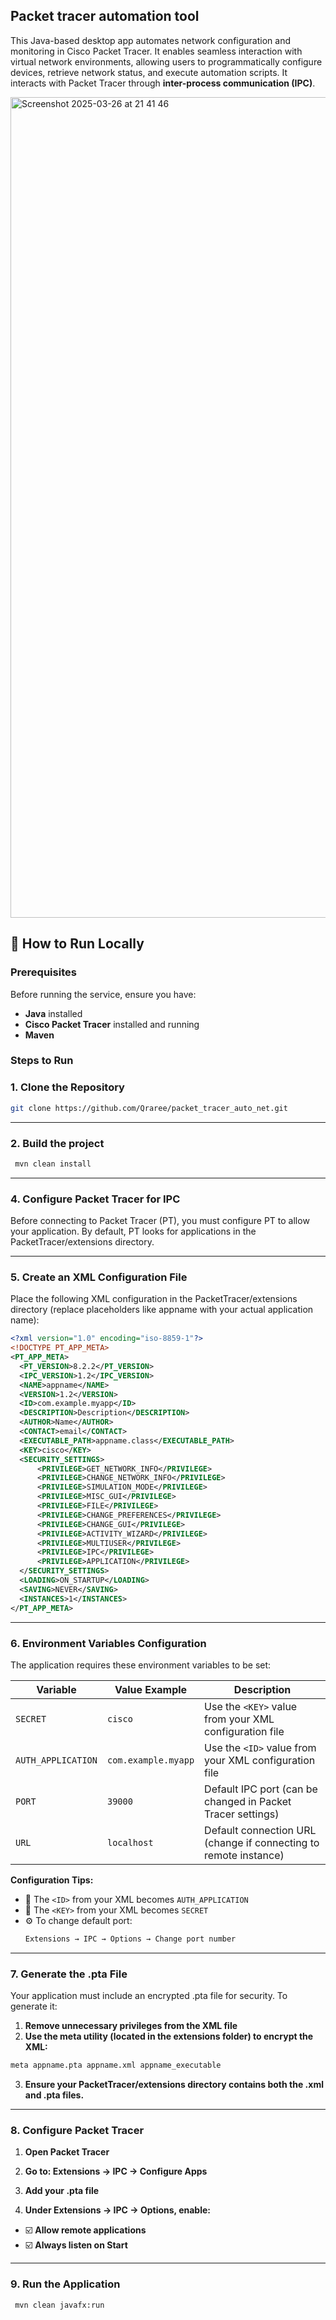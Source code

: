## Packet tracer automation tool

This Java-based desktop app automates network configuration and monitoring in Cisco Packet Tracer. It enables seamless interaction with virtual network environments, allowing users to programmatically configure devices, retrieve network status, and execute automation scripts. It interacts with Packet Tracer through **inter-process communication (IPC)**.

<img width="1313" alt="Screenshot 2025-03-26 at 21 41 46" src="https://github.com/user-attachments/assets/9e6189ba-c87b-4e8c-9b95-b23f49deb30d" />

## 🚀 How to Run Locally  

### Prerequisites  
Before running the service, ensure you have:  
- **Java** installed  
- **Cisco Packet Tracer** installed and running
- **Maven** 

### Steps to Run  

### 1. **Clone the Repository**  
   ```bash
   git clone https://github.com/Qraree/packet_tracer_auto_net.git
   ```

---

### 2. **Build the project**
   ```bash
    mvn clean install
   ```

---

### 4. **Configure Packet Tracer for IPC**
   Before connecting to Packet Tracer (PT), you must configure PT to allow your application. By default, PT looks for applications in the PacketTracer/extensions directory.

   ---
   
### 5. **Create an XML Configuration File**
   Place the following XML configuration in the PacketTracer/extensions directory (replace placeholders like appname with your actual application name):
  ```xml
<?xml version="1.0" encoding="iso-8859-1"?>
<!DOCTYPE PT_APP_META>
<PT_APP_META>
    <PT_VERSION>8.2.2</PT_VERSION>
    <IPC_VERSION>1.2</IPC_VERSION>
    <NAME>appname</NAME>
    <VERSION>1.2</VERSION>
    <ID>com.example.myapp</ID>
    <DESCRIPTION>Description</DESCRIPTION>
    <AUTHOR>Name</AUTHOR>
    <CONTACT>email</CONTACT>
    <EXECUTABLE_PATH>appname.class</EXECUTABLE_PATH>
    <KEY>cisco</KEY>
    <SECURITY_SETTINGS>
        <PRIVILEGE>GET_NETWORK_INFO</PRIVILEGE>
        <PRIVILEGE>CHANGE_NETWORK_INFO</PRIVILEGE>
        <PRIVILEGE>SIMULATION_MODE</PRIVILEGE>
        <PRIVILEGE>MISC_GUI</PRIVILEGE>
        <PRIVILEGE>FILE</PRIVILEGE>
        <PRIVILEGE>CHANGE_PREFERENCES</PRIVILEGE>
        <PRIVILEGE>CHANGE_GUI</PRIVILEGE>
        <PRIVILEGE>ACTIVITY_WIZARD</PRIVILEGE>
        <PRIVILEGE>MULTIUSER</PRIVILEGE>
        <PRIVILEGE>IPC</PRIVILEGE>
        <PRIVILEGE>APPLICATION</PRIVILEGE>
    </SECURITY_SETTINGS>
    <LOADING>ON_STARTUP</LOADING>
    <SAVING>NEVER</SAVING>
    <INSTANCES>1</INSTANCES>
</PT_APP_META>
```
---

### 6. **Environment Variables Configuration** 

The application requires these environment variables to be set:

| Variable         | Value Example          | Description                                                                 |
|------------------|-----------------------|-----------------------------------------------------------------------------|
| `SECRET`         | `cisco`               | Use the `<KEY>` value from your XML configuration file                      |
| `AUTH_APPLICATION` | `com.example.myapp` | Use the `<ID>` value from your XML configuration file                      |
| `PORT`           | `39000`               | Default IPC port (can be changed in Packet Tracer settings)                 |
| `URL`            | `localhost`           | Default connection URL (change if connecting to remote instance)            |

**Configuration Tips:**
- 🔑 The `<ID>` from your XML becomes `AUTH_APPLICATION`
- 🔑 The `<KEY>` from your XML becomes `SECRET`
- ⚙️ To change default port:  
  ```bash
  Extensions → IPC → Options → Change port number

---

### 7. **Generate the .pta File**
Your application must include an encrypted <appname>.pta file for security. To generate it:
1. **Remove unnecessary privileges from the XML file**
2. **Use the meta utility (located in the extensions folder) to encrypt the XML:**
```bash
meta appname.pta appname.xml appname_executable
```
3. **Ensure your PacketTracer/extensions directory contains both the .xml and .pta files.**

  ---
  
### 8. **Configure Packet Tracer**  
1. **Open Packet Tracer**  

2. **Go to: Extensions → IPC → Configure Apps**

3. **Add your .pta file**

4. **Under Extensions → IPC → Options, enable:**
- ☑️ **Allow remote applications**  
- ☑️ **Always listen on Start**  

 ---

### 9. **Run the Application**
   ```bash
    mvn clean javafx:run
   ```


   


